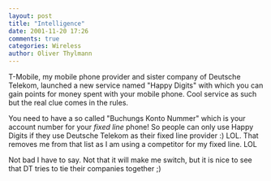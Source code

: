 ```yaml
---
layout: post
title: "Intelligence"
date: 2001-11-20 17:26
comments: true
categories: Wireless
author: Oliver Thylmann
---
```



T-Mobile, my mobile phone provider and sister company of Deutsche Telekom, launched a new service named &quot;Happy Digits&quot; with which you can gain points for money spent with your mobile phone. Cool service as such but the real clue comes in the rules.

You need to have a so called &quot;Buchungs Konto Nummer&quot; which is your account number for your _fixed line_ phone! So people can only use Happy Digits if they use Deutsche Telekom as their fixed line provider :) LOL. That removes me from that list as I am using a competitor for my fixed line. LOL 

Not bad I have to say. Not that it will make me switch, but it is nice to see that DT tries to tie their companies together ;)


